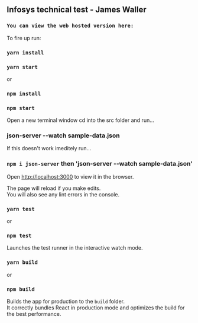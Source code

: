 <h2>Infosys technical test - James Waller</h2>

### `You can view the web hosted version here:` 
<a href=""></a>

To fire up run:

### `yarn install`
### `yarn start`

or

### `npm install`
### `npm start`

Open a new terminal window cd into the src folder and run...

### json-server --watch sample-data.json

If this doesn't work imeditely run...

### `npm i json-server` then 'json-server --watch sample-data.json'

Open [http://localhost:3000](http://localhost:3000) to view it in the browser.

The page will reload if you make edits.<br />
You will also see any lint errors in the console.

### `yarn test`

or 

### `npm test`

Launches the test runner in the interactive watch mode.<br />

### `yarn build`

or 

### `npm build`

Builds the app for production to the `build` folder.<br />
It correctly bundles React in production mode and optimizes the build for the best performance.

